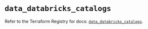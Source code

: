 # `data_databricks_catalogs`

Refer to the Terraform Registry for docs: [`data_databricks_catalogs`](https://registry.terraform.io/providers/databricks/databricks/1.47.0/docs/data-sources/catalogs).
